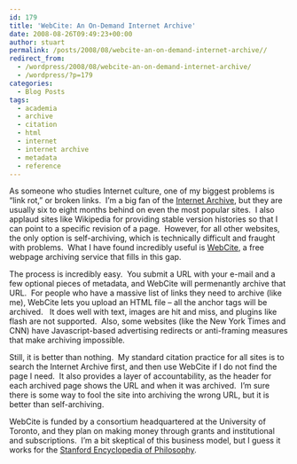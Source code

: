 ```yaml
---
id: 179
title: 'WebCite: An On-Demand Internet Archive'
date: 2008-08-26T09:49:23+00:00
author: stuart
permalink: /posts/2008/08/webcite-an-on-demand-internet-archive// 
redirect_from:
  - /wordpress/2008/08/webcite-an-on-demand-internet-archive/
  - /wordpress/?p=179
categories:
  - Blog Posts
tags:
  - academia
  - archive
  - citation
  - html
  - internet
  - internet archive
  - metadata
  - reference
---
```

As someone who studies Internet culture, one of my biggest problems is &#8220;link rot,&#8221; or broken links.  I&#8217;m a big fan of the <a href="http://archive.org" target="_blank">Internet Archive</a>, but they are usually six to eight months behind on even the most popular sites.  I also applaud sites like Wikipedia for providing stable version histories so that I can point to a specific revision of a page.  However, for all other websites, the only option is self-archiving, which is technically difficult and fraught with problems.  What I have found incredibly useful is <a href="http://www.webcitation.org" target="_blank">WebCite</a>, a free webpage archiving service that fills in this gap.

<!--more-->

The process is incredibly easy.  You submit a URL with your e-mail and a few optional pieces of metadata, and WebCite will permenantly archive that URL.  For people who have a massive list of links they need to archive (like me), WebCite lets you upload an HTML file &#8211; all the anchor tags will be archived.   It does well with text, images are hit and miss, and plugins like flash are not supported.  Also, some websites (like the New York Times and CNN) have Javascript-based advertising redirects or anti-framing measures that make archiving impossible.

Still, it is better than nothing.  My standard citation practice for all sites is to search the Internet Archive first, and then use WebCite if I do not find the page I need.  It also provides a layer of accountability, as the header for each archived page shows the URL and when it was archived.  I&#8217;m sure there is some way to fool the site into archiving the wrong URL, but it is better than self-archiving.

WebCite is funded by a consortium headquartered at the University of Toronto, and they plan on making money through grants and institutional and subscriptions.  I&#8217;m a bit skeptical of this business model, but I guess it works for the <a href="http://plato.stanford.edu/" target="_blank">Stanford Encyclopedia of Philosophy</a>.